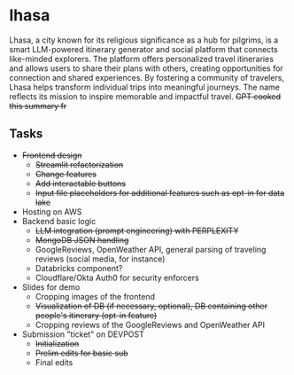 # lhasa
Lhasa, a city known for its religious significance as a hub for pilgrims, is a smart LLM-powered itinerary generator and social platform that connects like-minded explorers. The platform offers personalized travel itineraries and allows users to share their plans with others, creating opportunities for connection and shared experiences. By fostering a community of travelers, Lhasa helps transform individual trips into meaningful journeys. The name reflects its mission to inspire memorable and impactful travel. ~~GPT cooked this summary fr~~

## Tasks
- ~~Frontend design~~
    - ~~Streamlit refactorization~~
    - ~~Change features~~
    - ~~Add interactable buttons~~
    - ~~Input file placeholders for additional features such as opt-in for data lake~~
- Hosting on AWS
- Backend basic logic
    - ~~LLM integration (prompt engineering) with PERPLEXITY~~
    - ~~MongoDB JSON handling~~
    - GoogleReviews, OpenWeather API, general parsing of traveling reviews (social media, for instance)
    - Databricks component?
    - Cloudflare/Okta Auth0 for security enforcers
- Slides for demo
    - Cropping images of the frontend
    - ~~Visualization of DB (if necessary, optional), DB containing other people's itinerary (opt-in feature)~~
    - Cropping reviews of the GoogleReviews and OpenWeather API
- Submission "ticket" on DEVPOST
    - ~~Initialization~~
    - ~~Prelim edits for basic sub~~
    - Final edits
